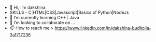 - 👋 Hi, I’m dakshina
-  SKILLS - C|HTML|CSS|Javascript|Basics of Python|NodeJs
- 🌱 I’m currently learning C++ | Java
- 💞️ I’m looking to collaborate on ...
- 📫 How to reach me > https://www.linkedin.com/in/dakshina-budholia-3a1717236
               

<!---
dakshina is a ✨ special ✨ repository because its `README.md` (this file) appears on your GitHub profile.
You can click the Preview link to take a look at your changes.
--->

